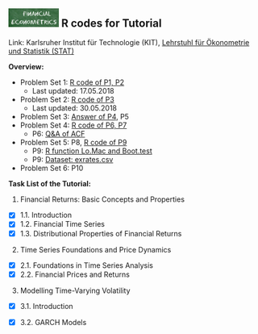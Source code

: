## <img src="logo.png" width="100" /> **R codes for Tutorial**

Link: Karlsruher Institut für Technologie (KIT), [Lehrstuhl für Ökonometrie und Statistik (STAT)](http://statistik.econ.kit.edu/index.php)

__Overview:__
- Problem Set 1: [R code of P1, P2](https://github.com/KITMetrics/Financial-Econometrics-Tutorial/blob/master/ps1.R)
  - Last updated: 17.05.2018
- Problem Set 2: [R code of P3](https://github.com/KITMetrics/Financial-Econometrics-Tutorial/blob/master/ps2.R)
  - Last updated: 30.05.2018
- Problem Set 3: [Answer of P4](https://github.com/KITMetrics/Financial-Econometrics-Tutorial/blob/master/P4_answer.pdf), P5
- Problem Set 4: [R code of P6, P7](https://github.com/KITMetrics/Financial-Econometrics-Tutorial/blob/master/ps4.R)
  - P6: [Q&A of ACF](https://github.com/KITMetrics/Financial-Econometrics-Tutorial/blob/master/P6_acf.pdf) 
- Problem Set 5: P8, [R code of P9](https://github.com/KITMetrics/Financial-Econometrics-Tutorial/blob/master/ps5.R)
  - P9: [R function Lo.Mac and Boot.test](https://github.com/KITMetrics/Financial-Econometrics-Tutorial/blob/master/VR-test.pdf)
  - P9: [Dataset: exrates.csv](https://github.com/KITMetrics/Financial-Econometrics-Tutorial/blob/master/exrates.csv)
- Problem Set 6: P10

__Task List of the Tutorial:__
1. Financial Returns: Basic Concepts and Properties
- [x] 1.1. Introduction
- [x] 1.2. Financial Time Series
- [x] 1.3. Distributional Properties of Financial Returns

2. Time Series Foundations and Price Dynamics
- [x] 2.1. Foundations in Time Series Analysis
- [x] 2.2. Financial Prices and Returns

3. Modelling Time-Varying Volatility
- [x] 3.1. Introduction
- [x] 3.2. GARCH Models


